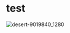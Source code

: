 # test
![desert-9019840_1280](https://github.com/user-attachments/assets/db877a51-ed25-42e4-ac94-a5090c71bb3a)
